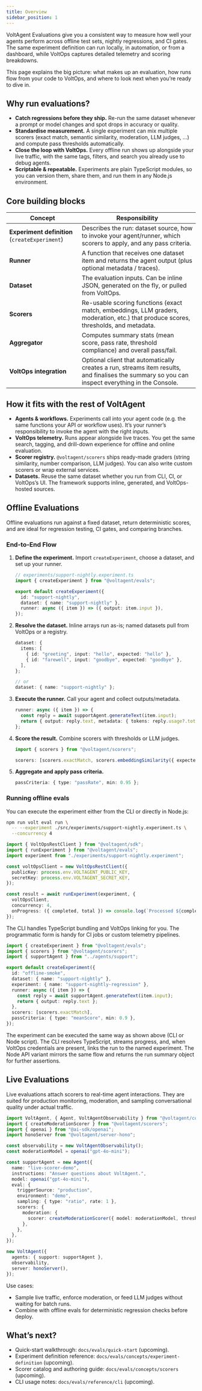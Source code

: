 ```yaml
---
title: Overview
sidebar_position: 1
---
```


VoltAgent Evaluations give you a consistent way to measure how well your agents perform across offline test sets, nightly regressions, and CI gates. The same experiment definition can run locally, in automation, or from a dashboard, while VoltOps captures detailed telemetry and scoring breakdowns.

This page explains the big picture: what makes up an evaluation, how runs flow from your code to VoltOps, and where to look next when you’re ready to dive in.

## Why run evaluations?

- **Catch regressions before they ship.** Re-run the same dataset whenever a prompt or model changes and spot drops in accuracy or quality.
- **Standardise measurement.** A single experiment can mix multiple scorers (exact match, semantic similarity, moderation, LLM judges, …) and compute pass thresholds automatically.
- **Close the loop with VoltOps.** Every offline run shows up alongside your live traffic, with the same tags, filters, and search you already use to debug agents.
- **Scriptable & repeatable.** Experiments are plain TypeScript modules, so you can version them, share them, and run them in any Node.js environment.

## Core building blocks

| Concept                                        | Responsibility                                                                                                                                  |
| ---------------------------------------------- | ----------------------------------------------------------------------------------------------------------------------------------------------- |
| **Experiment definition** (`createExperiment`) | Describes the run: dataset source, how to invoke your agent/runner, which scorers to apply, and any pass criteria.                              |
| **Runner**                                     | A function that receives one dataset item and returns the agent output (plus optional metadata / traces).                                       |
| **Dataset**                                    | The evaluation inputs. Can be inline JSON, generated on the fly, or pulled from VoltOps.                                                        |
| **Scorers**                                    | Re-usable scoring functions (exact match, embeddings, LLM graders, moderation, etc.) that produce scores, thresholds, and metadata.             |
| **Aggregator**                                 | Computes summary stats (mean score, pass rate, threshold compliance) and overall pass/fail.                                                     |
| **VoltOps integration**                        | Optional client that automatically creates a run, streams item results, and finalises the summary so you can inspect everything in the Console. |

## How it fits with the rest of VoltAgent

- **Agents & workflows.** Experiments call into your agent code (e.g. the same functions your API or workflow uses). It’s your runner’s responsibility to invoke the agent with the right inputs.
- **VoltOps telemetry.** Runs appear alongside live traces. You get the same search, tagging, and drill-down experience for offline and online evaluation.
- **Scorer registry.** `@voltagent/scorers` ships ready-made graders (string similarity, number comparison, LLM judges). You can also write custom scorers or wrap external services.
- **Datasets.** Reuse the same dataset whether you run from CLI, CI, or VoltOps’s UI. The framework supports inline, generated, and VoltOps-hosted sources.

## Offline Evaluations

Offline evaluations run against a fixed dataset, return deterministic scores, and are ideal for regression testing, CI gates, and comparing branches.

### End-to-End Flow

1. **Define the experiment.** Import `createExperiment`, choose a dataset, and set up your runner.

   ```ts
   // experiments/support-nightly.experiment.ts
   import { createExperiment } from "@voltagent/evals";

   export default createExperiment({
     id: "support-nightly",
     dataset: { name: "support-nightly" },
     runner: async ({ item }) => ({ output: item.input }),
   });
   ```

2. **Resolve the dataset.** Inline arrays run as-is; named datasets pull from VoltOps or a registry.

   ```ts
   dataset: {
     items: [
       { id: "greeting", input: "hello", expected: "hello" },
       { id: "farewell", input: "goodbye", expected: "goodbye" },
     ],
   };

   // or
   dataset: { name: "support-nightly" };
   ```

3. **Execute the runner.** Call your agent and collect outputs/metadata.

   ```ts
   runner: async ({ item }) => {
     const reply = await supportAgent.generateText(item.input);
     return { output: reply.text, metadata: { tokens: reply.usage?.total_tokens } };
   };
   ```

4. **Score the result.** Combine scorers with thresholds or LLM judges.

   ```ts
   import { scorers } from "@voltagent/scorers";

   scorers: [scorers.exactMatch, scorers.embeddingSimilarity({ expectedMin: 0.8 })];
   ```

5. **Aggregate and apply pass criteria.**

   ```ts
   passCriteria: { type: "passRate", min: 0.95 };
   ```

### Running offline evals

You can execute the experiment either from the CLI or directly in Node.js:

```bash title="CLI"
npm run volt eval run \
  -- --experiment ./src/experiments/support-nightly.experiment.ts \
  --concurrency 4
```

```ts title="Node script"
import { VoltOpsRestClient } from "@voltagent/sdk";
import { runExperiment } from "@voltagent/evals";
import experiment from "./experiments/support-nightly.experiment";

const voltOpsClient = new VoltOpsRestClient({
  publicKey: process.env.VOLTAGENT_PUBLIC_KEY,
  secretKey: process.env.VOLTAGENT_SECRET_KEY,
});

const result = await runExperiment(experiment, {
  voltOpsClient,
  concurrency: 4,
  onProgress: ({ completed, total }) => console.log(`Processed ${completed}/${total ?? "?"}`),
});
```

The CLI handles TypeScript bundling and VoltOps linking for you. The programmatic form is handy for CI jobs or custom telemetry pipelines.

```ts title="experiments/offline-smoke.experiment.ts"
import { createExperiment } from "@voltagent/evals";
import { scorers } from "@voltagent/scorers";
import { supportAgent } from "../agents/support";

export default createExperiment({
  id: "offline-smoke",
  dataset: { name: "support-nightly" },
  experiment: { name: "support-nightly-regression" },
  runner: async ({ item }) => {
    const reply = await supportAgent.generateText(item.input);
    return { output: reply.text };
  },
  scorers: [scorers.exactMatch],
  passCriteria: { type: "meanScore", min: 0.9 },
});
```

The experiment can be executed the same way as shown above (CLI or Node script). The CLI resolves TypeScript, streams progress, and, when VoltOps credentials are present, links the run to the named experiment. The Node API variant mirrors the same flow and returns the run summary object for further assertions.

## Live Evaluations

Live evaluations attach scorers to real-time agent interactions. They are suited for production monitoring, moderation, and sampling conversational quality under actual traffic.

```ts title="Attach live scorers when defining an agent"
import VoltAgent, { Agent, VoltAgentObservability } from "@voltagent/core";
import { createModerationScorer } from "@voltagent/scorers";
import { openai } from "@ai-sdk/openai";
import honoServer from "@voltagent/server-hono";

const observability = new VoltAgentObservability();
const moderationModel = openai("gpt-4o-mini");

const supportAgent = new Agent({
  name: "live-scorer-demo",
  instructions: "Answer questions about VoltAgent.",
  model: openai("gpt-4o-mini"),
  eval: {
    triggerSource: "production",
    environment: "demo",
    sampling: { type: "ratio", rate: 1 },
    scorers: {
      moderation: {
        scorer: createModerationScorer({ model: moderationModel, threshold: 0.5 }),
      },
    },
  },
});

new VoltAgent({
  agents: { support: supportAgent },
  observability,
  server: honoServer(),
});
```

Use cases:

- Sample live traffic, enforce moderation, or feed LLM judges without waiting for batch runs.
- Combine with offline evals for deterministic regression checks before deploy.

## What’s next?

- Quick-start walkthrough: `docs/evals/quick-start` (upcoming).
- Experiment definition reference: `docs/evals/concepts/experiment-definition` (upcoming).
- Scorer catalog and authoring guide: `docs/evals/concepts/scorers` (upcoming).
- CLI usage notes: `docs/evals/reference/cli` (upcoming).
